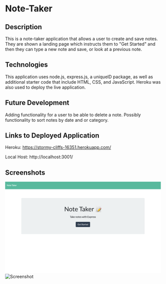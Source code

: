 # Note-Taker

## Description

This is a note-taker application that allows a user to create and save notes. They are shown a landing page which instructs them to "Get Started" and then they can type a new note and save, or look at a previous note.

## Technologies

This application uses node.js, express.js, a uniqueID package, as well as additional starter code that include HTML, CSS, and JavaScript. Heroku was also used to deploy the live application.

## Future Development

Adding functionality for a user to be able to delete a note. Possibly functionality to sort notes by date and or category.

## Links to Deployed Application
Heroku:
https://stormy-cliffs-16351.herokuapp.com/

Local Host:
http://localhost:3001/

## Screenshots
![Screenshot](/images/landing-page.png)
![Screenshot](/images/notes-page.png)